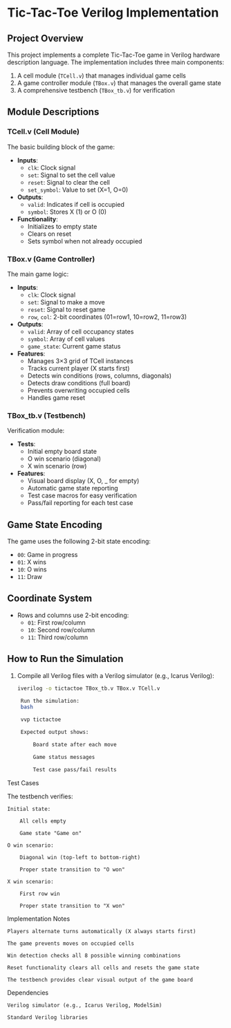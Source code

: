 # Tic-Tac-Toe Verilog Implementation

## Project Overview
This project implements a complete Tic-Tac-Toe game in Verilog hardware description language. The implementation includes three main components:
1. A cell module (`TCell.v`) that manages individual game cells
2. A game controller module (`TBox.v`) that manages the overall game state
3. A comprehensive testbench (`TBox_tb.v`) for verification

## Module Descriptions

### TCell.v (Cell Module)
The basic building block of the game:
- **Inputs**: 
  - `clk`: Clock signal
  - `set`: Signal to set the cell value
  - `reset`: Signal to clear the cell
  - `set_symbol`: Value to set (X=1, O=0)
- **Outputs**:
  - `valid`: Indicates if cell is occupied
  - `symbol`: Stores X (1) or O (0)
- **Functionality**:
  - Initializes to empty state
  - Clears on reset
  - Sets symbol when not already occupied

### TBox.v (Game Controller)
The main game logic:
- **Inputs**:
  - `clk`: Clock signal
  - `set`: Signal to make a move
  - `reset`: Signal to reset game
  - `row`, `col`: 2-bit coordinates (01=row1, 10=row2, 11=row3)
- **Outputs**:
  - `valid`: Array of cell occupancy states
  - `symbol`: Array of cell values
  - `game_state`: Current game status
- **Features**:
  - Manages 3×3 grid of TCell instances
  - Tracks current player (X starts first)
  - Detects win conditions (rows, columns, diagonals)
  - Detects draw conditions (full board)
  - Prevents overwriting occupied cells
  - Handles game reset

### TBox_tb.v (Testbench)
Verification module:
- **Tests**:
  - Initial empty board state
  - O win scenario (diagonal)
  - X win scenario (row)
- **Features**:
  - Visual board display (X, O, _ for empty)
  - Automatic game state reporting
  - Test case macros for easy verification
  - Pass/fail reporting for each test case

## Game State Encoding
The game uses the following 2-bit state encoding:
- `00`: Game in progress
- `01`: X wins
- `10`: O wins
- `11`: Draw

## Coordinate System
- Rows and columns use 2-bit encoding:
  - `01`: First row/column
  - `10`: Second row/column
  - `11`: Third row/column

## How to Run the Simulation
1. Compile all Verilog files with a Verilog simulator (e.g., Icarus Verilog):
   ```bash
   iverilog -o tictactoe TBox_tb.v TBox.v TCell.v

    Run the simulation:
    bash

    vvp tictactoe

    Expected output shows:

        Board state after each move

        Game status messages

        Test case pass/fail results

Test Cases

The testbench verifies:

    Initial state:

        All cells empty

        Game state "Game on"

    O win scenario:

        Diagonal win (top-left to bottom-right)

        Proper state transition to "O won"

    X win scenario:

        First row win

        Proper state transition to "X won"

Implementation Notes

    Players alternate turns automatically (X always starts first)

    The game prevents moves on occupied cells

    Win detection checks all 8 possible winning combinations

    Reset functionality clears all cells and resets the game state

    The testbench provides clear visual output of the game board

Dependencies

    Verilog simulator (e.g., Icarus Verilog, ModelSim)

    Standard Verilog libraries
